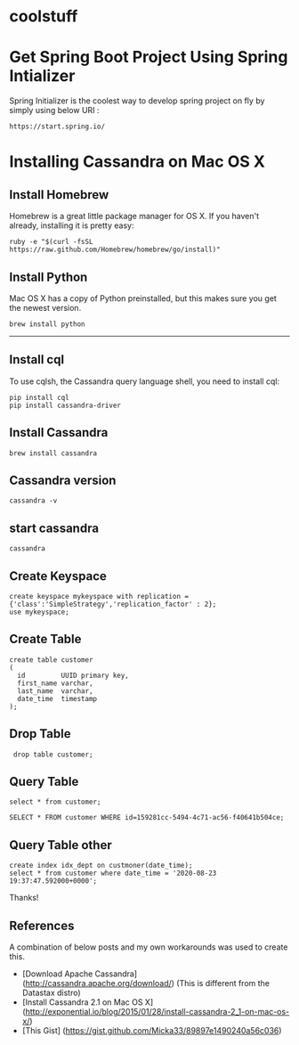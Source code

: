 # coolstuff

Get Spring Boot Project Using Spring Intializer 
===============================================
Spring Initializer is the coolest way to develop spring project on fly by simply using below URI :

```
https://start.spring.io/
```


Installing Cassandra on Mac OS X
================================


Install Homebrew 
----------------
Homebrew is a great little package manager for OS X. If you haven't already, installing it is pretty easy:
```
ruby -e "$(curl -fsSL https://raw.github.com/Homebrew/homebrew/go/install)"
```

Install Python
--------------
Mac OS X has a copy of Python preinstalled, but this makes sure you get the newest version.
```
brew install python
```

-----------
Install cql
-----------
To use cqlsh, the Cassandra query language shell, you need to install cql:
```
pip install cql
pip install cassandra-driver
```
Install Cassandra
-----------------
```brew install cassandra```

Cassandra version
-----------------
```cassandra -v```

start cassandra
---------------
```cassandra```

Create Keyspace
----------------
``` 
create keyspace mykeyspace with replication = {'class':'SimpleStrategy','replication_factor' : 2}; 
use mykeyspace;
```

Create Table
------------
```  
create table customer
(
  id         UUID primary key,
  first_name varchar,
  last_name  varchar,
  date_time  timestamp
); 
```

Drop Table
-----------

``` drop table customer;```

Query Table
-------------
``` 
select * from customer; 

SELECT * FROM customer WHERE id=159281cc-5494-4c71-ac56-f40641b504ce;

```

Query Table other 
-------------
```
create index idx_dept on custmoner(date_time);
select * from customer where date_time = '2020-08-23 19:37:47.592000+0000';
```

Thanks!

References 
-----------
A combination of below posts and my own workarounds was used to create this.
* [Download Apache Cassandra] (http://cassandra.apache.org/download/) (This is different from the Datastax distro)
* [Install Cassandra 2.1 on Mac OS X] (http://exponential.io/blog/2015/01/28/install-cassandra-2_1-on-mac-os-x/)
* [This Gist] (https://gist.github.com/Micka33/89897e1490240a56c036)

